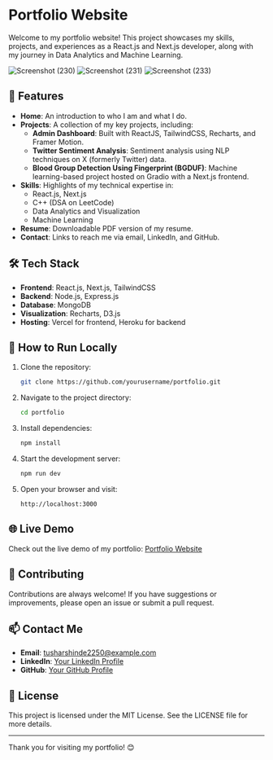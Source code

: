 # Portfolio Website

Welcome to my portfolio website! This project showcases my skills, projects, and experiences as a React.js and Next.js developer, along with my journey in Data Analytics and Machine Learning.

![Screenshot (230)](https://github.com/user-attachments/assets/48fa654a-9ddb-42c1-a8de-c38766105af6)
![Screenshot (231)](https://github.com/user-attachments/assets/60947707-32e6-440c-9021-db6945a0b2a6)
![Screenshot (233)](https://github.com/user-attachments/assets/0439f16e-0fa2-4ac2-bf1b-8cbcb9ce8635)

## 🚀 Features

- **Home**: An introduction to who I am and what I do.
- **Projects**: A collection of my key projects, including:
  - **Admin Dashboard**: Built with ReactJS, TailwindCSS, Recharts, and Framer Motion.
  - **Twitter Sentiment Analysis**: Sentiment analysis using NLP techniques on X (formerly Twitter) data.
  - **Blood Group Detection Using Fingerprint (BGDUF)**: Machine learning-based project hosted on Gradio with a Next.js frontend.
- **Skills**: Highlights of my technical expertise in:
  - React.js, Next.js
  - C++ (DSA on LeetCode)
  - Data Analytics and Visualization
  - Machine Learning
- **Resume**: Downloadable PDF version of my resume.
- **Contact**: Links to reach me via email, LinkedIn, and GitHub.

## 🛠️ Tech Stack

- **Frontend**: React.js, Next.js, TailwindCSS
- **Backend**: Node.js, Express.js
- **Database**: MongoDB
- **Visualization**: Recharts, D3.js
- **Hosting**: Vercel for frontend, Heroku for backend

## 📄 How to Run Locally

1. Clone the repository:
   ```bash
   git clone https://github.com/yourusername/portfolio.git
   ```

2. Navigate to the project directory:
   ```bash
   cd portfolio
   ```

3. Install dependencies:
   ```bash
   npm install
   ```

4. Start the development server:
   ```bash
   npm run dev
   ```

5. Open your browser and visit:
   ```
   http://localhost:3000
   ```

## 🌐 Live Demo
Check out the live demo of my portfolio: [Portfolio Website](https://tusharsdoc.netlify.app/)

## 🤝 Contributing

Contributions are always welcome! If you have suggestions or improvements, please open an issue or submit a pull request.

## 📫 Contact Me

- **Email**: tusharshinde2250@example.com
- **LinkedIn**: [Your LinkedIn Profile](https://www.linkedin.com/in/tushar-shinde-262335257/)
- **GitHub**: [Your GitHub Profile](https://github.com/Tushar-Shinde31)

## 📝 License

This project is licensed under the MIT License. See the LICENSE file for more details.

---

Thank you for visiting my portfolio! 😊
